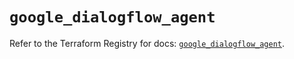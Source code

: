 # `google_dialogflow_agent`

Refer to the Terraform Registry for docs: [`google_dialogflow_agent`](https://registry.terraform.io/providers/hashicorp/google/5.18.0/docs/resources/dialogflow_agent).
